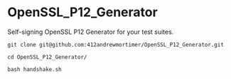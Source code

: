 OpenSSL_P12_Generator
=====================

Self-signing OpenSSL P12 Generator for your test suites.

```
git clone git@github.com:412andrewmortimer/OpenSSL_P12_Generator.git
```
```
cd OpenSSL_P12_Generator/
```
```
bash handshake.sh
```
